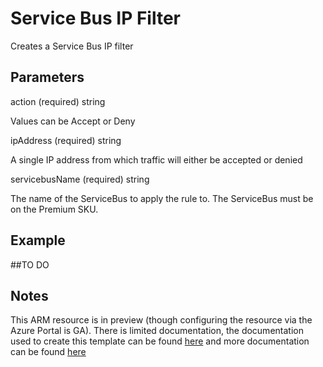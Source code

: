 # Service Bus IP Filter

Creates a Service Bus IP filter

## Parameters

action (required) string

Values can be Accept or Deny

ipAddress (required) string

A single IP address from which traffic will either be accepted or denied

servicebusName (required) string

The name of the ServiceBus to apply the rule to.  The ServiceBus must be on the Premium SKU.

## Example

##TO DO

## Notes

This ARM resource is in preview (though configuring the resource via the Azure Portal is GA).  There is limited documentation, the documentation used to create this template can be found [here](https://azure.microsoft.com/en-gb/blog/ip-filtering-for-event-hubs-and-service-bus/) and more documentation can be found [here](https://docs.microsoft.com/en-us/azure/service-bus-messaging/service-bus-ip-filtering)